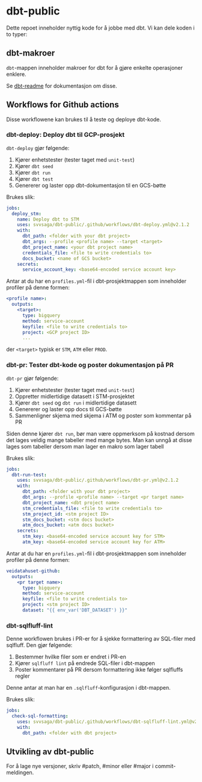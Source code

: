 # dbt-public

Dette repoet inneholder nyttig kode for å jobbe med dbt.
Vi kan dele koden i to typer:

## dbt-makroer
`dbt`-mappen inneholder makroer for dbt for å gjøre enkelte operasjoner enklere.

Se [dbt-readme](dbt/README.md) for dokumentasjon om disse.

## Workflows for Github actions
Disse workflowene kan brukes til å teste og deploye dbt-kode.

### dbt-deploy: Deploy dbt til GCP-prosjekt
`dbt-deploy` gjør følgende:
1. Kjører enhetstester (tester taget med `unit-test`)
2. Kjører `dbt seed`
3. Kjører `dbt run`
4. Kjører `dbt test`
5. Genererer og laster opp dbt-dokumentasjon til en GCS-bøtte

Brukes slik:
```yaml
jobs:
  deploy_stm:
    name: Deploy dbt to STM
    uses: svvsaga/dbt-public/.github/workflows/dbt-deploy.yml@v2.1.2
    with:
      dbt_path: <folder with your dbt project>
      dbt_args: --profile <profile name> --target <target>
      dbt_project_name: <your dbt project name>
      credentials_file: <file to write credentials to>
      docs_bucket: <name of GCS bucket>
    secrets:
      service_account_key: <base64-encoded service account key>
```

Antar at du har en `profiles.yml`-fil i dbt-prosjektmappen som inneholder profiler på denne formen:
````yaml
<profile name>:
  outputs:
    <target>:
      type: bigquery
      method: service-account
      keyfile: <file to write credentials to>
      project: <GCP project ID>
      ...
````
der `<target>` typisk er `STM`, `ATM` eller `PROD`.

### dbt-pr: Tester dbt-kode og poster dokumentasjon på PR
`dbt-pr` gjør følgende:
1. Kjører enhetstester (tester taget med `unit-test`)
2. Oppretter midlertidige datasett i STM-prosjektet
3. Kjører `dbt seed` og `dbt run` i midlertidige datasett
4. Genererer og laster opp docs til GCS-bøtte
5. Sammenligner skjema med skjema i ATM og poster som kommentar på PR

Siden denne kjører `dbt run`, bør man være oppmerksom på kostnad dersom det lages veldig mange tabeller med mange bytes.
Man kan unngå at disse lages som tabeller dersom man lager en makro som lager tabell


Brukes slik:
```yaml
jobs:
  dbt-run-test:
    uses: svvsaga/dbt-public/.github/workflows/dbt-pr.yml@v2.1.2
    with:
      dbt_path: <folder with your dbt project>
      dbt_args: --profile <profile name> --target <pr target name>
      dbt_project_name: <dbt project name>
      stm_credentials_file: <file to write credentials to>
      stm_project_id: <stm project ID>
      stm_docs_bucket: <stm docs bucket>
      atm_docs_bucket: <atm docs bucket>
    secrets:
      stm_key: <base64-encoded service account key for STM>
      atm_key: <base64-encoded service account key for ATM>
```

Antar at du har en `profiles.yml`-fil i dbt-prosjektmappen som inneholder profiler på denne formen:
```yaml
veidatahuset-github:
  outputs:
    <pr target name>:
      type: bigquery
      method: service-account
      keyfile: <file to write credentials to>
      project: <stm project ID>
      dataset: "{{ env_var('DBT_DATASET') }}"
```


### dbt-sqlfluff-lint
Denne workflowen brukes i PR-er for å sjekke formattering av SQL-filer med sqlfluff.
Den gjør følgende:
1. Bestemmer hvilke filer som er endret i PR-en
2. Kjører `sqlfluff lint` på endrede SQL-filer i dbt-mappen
3. Poster kommentarer på PR dersom formattering ikke følger sqlfluffs regler

Denne antar at man har en `.sqlfluff`-konfigurasjon i dbt-mappen.

Brukes slik:
```yaml
jobs:
  check-sql-formatting:
    uses: svvsaga/dbt-public/.github/workflows/dbt-sqlfluff-lint.yml@v2.1.2
    with:
      dbt_path: <folder with dbt project>
```

## Utvikling av dbt-public
For å lage nye versjoner, skriv #patch, #minor eller #major i commit-meldingen.